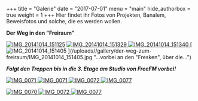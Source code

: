 +++
title = "Galerie"
date = "2017-07-01"
menu = "main"
hide_authorbox = true
weight = 1
+++
Hier findet ihr Fotos von Projekten, Banalem, Beweisfotos und solche, die es
werden wollen.

**Der Weg in den “Freiraum”**

[ ![IMG_20141014_151125](/uploads/gallery/der-weg-zum-freiraum/thumbs/thumbs_IMG_20141014_151125.jpg)](/uploads/gallery/der-weg-zum-freiraum/IMG_20141014_151125.jpg "Das
Gebäude von außen.")
[ ![IMG_20141014_151329](/uploads/gallery/der-weg-zum-freiraum/thumbs/thumbs_IMG_20141014_151329.jpg) ](/uploads//gallery/der-weg-zum-freiraum/IMG_20141014_151329.jpg "Durch
die Haupteingangstür...")
[ ![IMG_20141014_151340](/uploads/gallery/der-weg-zum-freiraum/thumbs/thumbs_IMG_20141014_151340.jpg) ](/uploads/gallery/der-weg-zum-freiraum/IMG_20141014_151340.jpg "...die
Treppe hoch...")
[ ![IMG_20141014_151405](/uploads/gallery/der-weg-zum-freiraum/thumbs/thumbs_IMG_20141014_151405.jpg) ](/uploads//gallery/der-weg-zum-freiraum/IMG_20141014_151405.jpg
"...vorbei an den "Fresken", über die...")

**_Folgt den Treppen bis in die 3. Etage am Studio von FreeFM vorbei!_**

[ ![IMG_0071](/uploads/gallery/2014/thumbs/thumbs_IMG_0062.JPG ) ](/uploads/gallery/2014/IMG_0062.JPG "Gemütlicher Sessel mit Lampe oder Kopfbestrahlungsgerät.")
[ ![IMG_0071](/uploads/gallery/2014/thumbs/thumbs_IMG_20141016_164829.jpg) ](/uploads//gallery/2014/IMG_20141016_164829.jpg)
[ ![IMG_0072](/uploads/gallery/2014/thumbs/thumbs_IMG_20141016_203235.jpg) ](http://hackerspace-ulm.de/wp-content/gallery/2014/IMG_20141016_203235.jpg)
[ ![IMG_0077](/uploads/gallery/2014/thumbs/thumbs_IMG_20141016_201431.jpg) ](/uploads/gallery/2014/IMG_20141016_201431.jpg)

[ ![IMG_0070](/uploads/gallery/2014/thumbs/thumbs_IMG_0061.JPG ) ](/uploads/gallery/2014/IMG_0061.JPG "Bastelecke mit Lötstation, Messgeräten und allerlei Werkzeug.")
[ ![IMG_0072](/uploads/gallery/2014/thumbs/thumbs_IMG_0064.JPG) ](/uploads/gallery/2014/IMG_0064.JPG "Tafel mit Weltherrschaftsplänen. Erster Schritt: Ballons :D")
[ ![IMG_0077](/uploads/gallery/2014/thumbs/thumbs_IMG_0077.JPG) ](/uploads/gallery/2014/IMG_0077.JPG "Ein Stilleben mit Mateflasche, Schrittmotor und Maus.")
